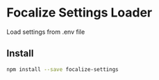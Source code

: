 # Focalize Settings Loader

Load settings from .env file

## Install

```bash
npm install --save focalize-settings
```
